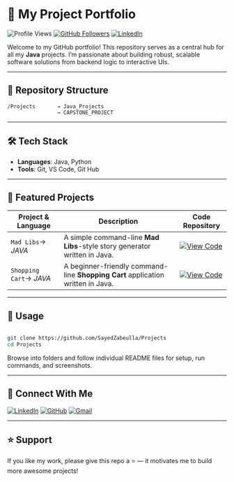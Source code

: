 # 🚀 My Project Portfolio

![Profile Views](https://komarev.com/ghpvc/?username=SayedZabeulla&label=Profile%20views&color=0e75b6&style=flat)
[![GitHub Followers](https://img.shields.io/github/followers/SayedZabeulla?label=Follow&style=social)](https://github.com/SayedZabeulla)
[![LinkedIn](https://img.shields.io/badge/LinkedIn-blue?logo=linkedin&style=social)](https://www.linkedin.com/in/sayed-zabeulla-b5bb0536b/)

Welcome to my GitHub portfolio! This repository serves as a central hub for all my **Java** projects. I’m passionate about building robust, scalable software solutions from backend logic to interactive UIs.

---

## 📂 Repository Structure

```
/Projects       → Java_Projects 
                → CAPSTONE_PROJECT
```

---

## 🛠️ Tech Stack

- **Languages**: Java, Python
- **Tools**: Git, VS Code, Git Hub

---

## 📘 Featured Projects

|Project & Language|Description|Code Repository| 
|---|---|---|
|`Mad Libs`→ *JAVA*| A simple command-line **Mad Libs**-style story generator written in Java.|[![View Code](https://img.shields.io/badge/GOTO-REPO-blue.svg)](https://github.com/SayedZabiulla/Projects/tree/main/JAVA_PROJECTS)|
|`Shopping Cart`→ *JAVA*| A beginner-friendly command-line **Shopping Cart** application written in Java.|[![View Code](https://img.shields.io/badge/GOTO-REPO-blue.svg)](https://github.com/SayedZabiulla/Projects/tree/main/CAPSTONE_PROJECT)|

---

## 📌 Usage

```bash

git clone https://github.com/SayedZabeulla/Projects
cd Projects

```

Browse into folders and follow individual README files for setup, run commands, and screenshots.

---

## 🤝 Connect With Me

[![LinkedIn](https://img.shields.io/badge/LinkedIn-Sayed%20Zabiulla-blue?style=for-the-badge&logo=linkedin)](https://www.linkedin.com/in/sayed-zabiulla-b5bb0536b/)
[![GitHub](https://img.shields.io/badge/GitHub-SayedZabiulla-grey?style=for-the-badge&logo=github)](https://github.com/SayedZabiulla)
[![Gmail](https://img.shields.io/badge/Gmail-sayedzabeulla@gmail.com-red?style=for-the-badge&logo=gmail)](mailto:sayedzabeulla@gmail.com) 

---

## ⭐ Support

If you like my work, please give this repo a ⭐ — it motivates me to build more awesome projects!